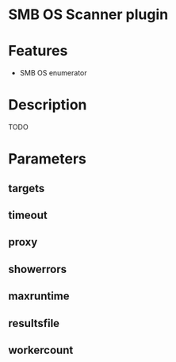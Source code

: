 # SMB OS Scanner plugin

# Features
- SMB OS enumerator

# Description
TODO

# Parameters
## targets
## timeout
## proxy
## showerrors
## maxruntime
## resultsfile
## workercount




